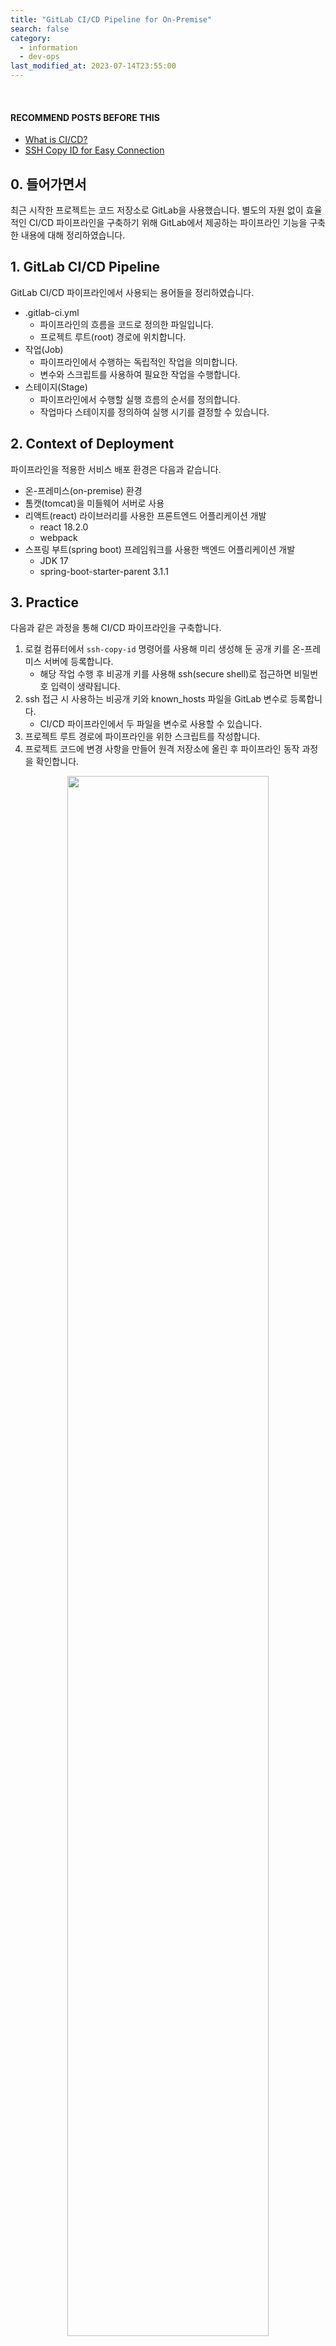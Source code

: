 ```yaml
---
title: "GitLab CI/CD Pipeline for On-Premise"
search: false
category:
  - information
  - dev-ops
last_modified_at: 2023-07-14T23:55:00
---
```


<br/>

#### RECOMMEND POSTS BEFORE THIS

* [What is CI/CD?][what-is-ci-cd-link]
* [SSH Copy ID for Easy Connection][ssh-copy-id-for-easy-connection-link]

## 0. 들어가면서

최근 시작한 프로젝트는 코드 저장소로 GitLab을 사용했습니다. 
별도의 자원 없이 효율적인 CI/CD 파이프라인을 구축하기 위해 GitLab에서 제공하는 파이프라인 기능을 구축한 내용에 대해 정리하였습니다.

## 1. GitLab CI/CD Pipeline

GitLab CI/CD 파이프라인에서 사용되는 용어들을 정리하였습니다. 

* .gitlab-ci.yml
    * 파이프라인의 흐름을 코드로 정의한 파일입니다.
    * 프로젝트 루트(root) 경로에 위치합니다.
* 작업(Job)
    * 파이프라인에서 수행하는 독립적인 작업을 의미합니다.
    * 변수와 스크립트를 사용하여 필요한 작업을 수행합니다.
* 스테이지(Stage)
    * 파이프라인에서 수행할 실행 흐름의 순서를 정의합니다.
    * 작업마다 스테이지를 정의하여 실행 시기를 결정할 수 있습니다.

## 2. Context of Deployment

파이프라인을 적용한 서비스 배포 환경은 다음과 같습니다.

* 온-프레미스(on-premise) 환경
* 톰캣(tomcat)을 미들웨어 서버로 사용
* 리액트(react) 라이브러리를 사용한 프론트엔드 어플리케이션 개발
    * react 18.2.0
    * webpack
* 스프링 부트(spring boot) 프레임워크를 사용한 백엔드 어플리케이션 개발
    * JDK 17
    * spring-boot-starter-parent 3.1.1

## 3. Practice

다음과 같은 과정을 통해 CI/CD 파이프라인을 구축합니다.

1. 로컬 컴퓨터에서 `ssh-copy-id` 명령어를 사용해 미리 생성해 둔 공개 키를 온-프레미스 서버에 등록합니다.
    * 해당 작업 수행 후 비공개 키를 사용해 ssh(secure shell)로 접근하면 비밀번호 입력이 생략됩니다.
1. ssh 접근 시 사용하는 비공개 키와 known_hosts 파일을 GitLab 변수로 등록합니다.
    * CI/CD 파이프라인에서 두 파일을 변수로 사용할 수 있습니다.
1. 프로젝트 루트 경로에 파이프라인을 위한 스크립트를 작성합니다.
1. 프로젝트 코드에 변경 사항을 만들어 원격 저장소에 올린 후 파이프라인 동작 과정을 확인합니다.

<p align="center">
    <img src="/images/gitlab-ci-cd-pipeline-for-on-premise-1.JPG" width="80%" class="image__border">
</p>

### 3.1. Copy Public Key by SSH

먼저 비공개 키와 공개 키를 생성합니다.

* 공개 키는 demo-project.pub 이름으로 생성됩니다.
* 비공개 키는 demo-project 이름으로 생성됩니다.

```
$ ssh-keygen -f demo-project               

Generating public/private rsa key pair.
Enter passphrase (empty for no passphrase): 
Enter same passphrase again: 
Your identification has been saved in demo-project
Your public key has been saved in demo-project.pub
The key fingerprint is:
SHA256:NF6cRLQl286N/AtXcCy6Xcww76cpMhEa/1fJSWnw5pw junhyunk@junhyunkEMD6T.vmware.com
The key's randomart image is:
+---[RSA 3072]----+
|         o= .    |
|         o B . . |
|        o * . B +|
|       o.o.+ + / |
|        S+ .* O X|
|        . o  + E.|
|           oo +.o|
|          o oo.+.|
|           o o+  |
+----[SHA256]-----+

$ ls -al
total 72
drwx------  10 junhyunk  staff   320 Jul 13 05:09 .
drwxr-xr-x+ 68 junhyunk  staff  2176 Jul 13 05:09 ..
-rw-r--r--@  1 junhyunk  staff   247 Nov 22  2021 config
-rw-------   1 junhyunk  staff  2622 Jul 13 05:08 demo-project
-rw-r--r--   1 junhyunk  staff   587 Jul 13 05:08 demo-project.pub
-rw-------   1 junhyunk  staff  3381 Dec  3  2021 id_rsa
-rw-r--r--   1 junhyunk  staff   744 Dec  3  2021 id_rsa.pub
-rw-------   1 junhyunk  staff  4436 Jul  4 07:00 known_hosts
```

생성한 키를 온-프레미스 서버에 등록합니다. 

* ssh-copy-id 명령어를 사용합니다.
    * -i 옵션으로 위에서 생성한 공개 키를 명시적으로 사용합니다.
    * -p 옵션으로 특정 포트를 지정합니다.
* 1회 비밀번호를 사용합니다.
    * 앞으로 공개 키와 매칭되는 비공개 키를 사용하면 비밀번호를 사용하지 않습니다. 
* 정상적으로 수행되었는지 서버 ~/.ssh 경로에 authorized_keys 파일을 통해 확인할 수 있습니다. 

```
$ ssh-copy-id -i ~/.ssh/demo-project.pub -p 1322 user@{server-ip}

/usr/bin/ssh-copy-id: INFO: Source of key(s) to be installed: "/Users/junhyunk/.ssh/demo-project.pub"
The authenticity of host '[39.115.145.222]:1322 ([39.115.145.222]:1322)' can't be established.
ED25519 key fingerprint is SHA256:sbVDELk959APnn5SQ43p5qArUcE1rNbzp6Qbd8R2rxo.
This key is not known by any other names
Are you sure you want to continue connecting (yes/no/[fingerprint])? yes
/usr/bin/ssh-copy-id: INFO: attempting to log in with the new key(s), to filter out any that are already installed
/usr/bin/ssh-copy-id: INFO: 1 key(s) remain to be installed -- if you are prompted now it is to install the new keys
user@{server-ip}'s password: 
/etc/profile.d/lang.sh: line 19: warning: setlocale: LC_CTYPE: cannot change locale (UTF-8): 그런 파일이나 디렉터리가 없습니다

Number of key(s) added:        1

Now try logging into the machine, with:   "ssh -p '1322' 'user@{server-ip}'"
and check to make sure that only the key(s) you wanted were added.
```

### 3.2. Register Variables on GitLab

GitLab 프로젝트 저장소의 설정 화면을 통해 필요한 변수를 등록합니다. 

* 화면 왼쪽에 `Settings` 카테고리에서 CI/CD 탭을 선택합니다.

<p align="left">
    <img src="/images/gitlab-ci-cd-pipeline-for-on-premise-2.JPG" width="25%" class="image__border">
</p>

* 변수 섹터(sector)를 찾아 변수를 지정합니다.
    * 변수는 값 혹은 파일로 저장할 수 있습니다.
* 프로젝트 폴더에서 직접 관리하면 안 되는 비공개 키를 저장합니다.
    * 이번 프로젝트에서 사용한 비공개 키와 known_hosts는 파일 변수로 등록합니다.
* 스크립트에 직접 작성하지 않는 서버 접속 정보를 저장합니다.
    * IP, PORT, HOST_USER 정보는 문자열 변수로 등록합니다.

<p align="center">
    <img src="/images/gitlab-ci-cd-pipeline-for-on-premise-3.JPG" width="100%" class="image__border">
</p>

### 3.3. Write Script

`.gitlab-ci.yml` 파일을 작성합니다. 
스크립트 설명은 가독성을 위해 주석으로 작성하였습니다. 
각 작업마다 크게 차이가 없으므로 첫번째 작업만 작성하였습니다.

```yml
# 총 4개의 스테이지가 아래 순서로 실행됩니다.
stages:
  - build-backend
  - build-frontend
  - test
  - deploy

# 백엔드 빌드 작업을 수행합니다.
#   - 작업 이름은 build-backend
#   - 사용한 이미지는 openjdk:17-jdk-slim
#   - 스테이지는 build-backend
#   - main 작업 변경 시에만 실행
#   - 캐시(cache)를 사용해 작업 결과물들을 재활용
build-backend:
  image: openjdk:17-jdk-slim
  stage: build-backend
  only:
    - main
  cache:
    paths:
      - /root/.m2
      - ./backend/target
  before_script:
    - cd backend
  script:
    - ./mvnw clean compile

build-frontend:
  image: node:20.3.1
  stage: build-frontend
  only:
    - main
  cache:
    paths:
      - ./frontend/node_modules
      - ./backend/target
  before_script:
    - cd frontend
  script:
    - |
      npm install
      npm run build
      cp -rf ./build ../backend/target/classes/public

test-backend:
  image: openjdk:17-jdk-slim
  stage: test
  only:
    - main
  cache:
    paths:
      - /root/.m2
      - ./backend/target
  before_script:
    - cd backend
  script:
    - ./mvnw test

test-frontend:
  image: node:20.3.1
  stage: test
  only:
    - main
  cache:
    paths:
      - ./frontend/node_modules
      - ./backend/target
  before_script:
    - cd frontend
  script:
    - npm test

deploy:
  image: openjdk:17-jdk-slim
  stage: deploy
  only:
    - main
  cache:
    paths:
      - /root/.m2
      - ./backend/target
  before_script:
    - cd backend
  script:
    - |
      ./mvnw -Dmaven.test.skip=true package
      sh ../run.sh
```

파이프라인 마지막에 수행되는 스크립트는 다음과 같습니다.

* ssh 작업을 위해 이미지 내부에서 `openssh-client` 패키지를 설치합니다.
* GitLab 변수로 등록한 파일을 복사합니다.
    * $SECRET_ACCESS_KEY - 비공개 키
    * $KNOWN_HOST - known_hosts
* ssh 접속을 위해선 각 파일과 폴더의 권한이 올발라야합니다.
* 패키지 파일의 이름을 ROOT.war로 변경합니다.
* ROOT.war 파일을 온-프레미스 서버에 배포합니다.

```sh
APPLICATION="ROOT.war"

# install openssh-client
apt-get update
apt-get -y install openssh-client

# copy ACCESS_KEY
mkdir ~/.ssh
cp $SECRET_ACCESS_KEY ~/.ssh/id_rsa
cp $KNOWN_HOST ~/.ssh/known_hosts
chmod 700 ~/.ssh
chmod 600 ~/.ssh/id_rsa
chmod 644 ~/.ssh/known_hosts

# deploy
mv target/*.war target/$APPLICATION
scp -i ~/.ssh/id_rsa -P $HOST_PORT target/$APPLICATION $HOST_USER@$HOST_IP:/home/user/apache-tomcat-10.1.9/webapps/
```

## 4. Push Codes

변경한 코드를 메인 브랜치에 푸시(push)합니다. 
코드 푸시가 완료되면 자동으로 CI/CD 파이프라인이 실행됩니다. 

* 파이프라인 화면

<p align="center">
    <img src="/images/gitlab-ci-cd-pipeline-for-on-premise-4.JPG" width="100%" class="image__border">
</p>

* 파이프라인의 상세한 작업 화면

<p align="center">
    <img src="/images/gitlab-ci-cd-pipeline-for-on-premise-5.JPG" width="100%" class="image__border">
</p>

## CLOSING

실제 개발 중인 프로젝트에 적용된 파이프라인을 기준으로 설명했기 때문에 별도로 테스트 코드 업데이트는 불가능합니다.

#### REFERENCE

* <https://bravenamme.github.io/2020/11/09/gitlab-runner/>
* <https://lovemewithoutall.github.io/it/deploy-example-by-gitlab-ci/>

[what-is-ci-cd-link]: https://junhyunny.github.io/information/what-is-ci-cd/
[ssh-copy-id-for-easy-connection-link]: https://junhyunny.github.io/information/ssh-copy-id-for-easy-connection/